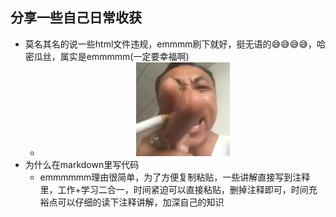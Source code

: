 ## 分享一些自己日常收获
* 莫名其名的说一些html文件违规，emmmm刷下就好，挺无语的😅😅😅😅，哈密瓜丝，属实是emmmmm(一定要幸福啊)
	*  <div align=center>
          <img src="./image/heishou.jpg" alt="avatar" style="zoom:50%" />
        </div>
* 为什么在markdown里写代码
  * emmmmmm理由很简单，为了方便复制粘贴，一些讲解直接写到注释里，工作+学习二合一，时间紧迫可以直接粘贴，删掉注释即可，时间充裕点可以仔细的读下注释讲解，加深自己的知识

